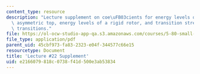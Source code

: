 ```yaml
---
content_type: resource
description: "Lecture supplement on coe\uFB03cients for energy levels of a slightly\
  \ asymmetric top, energy levels of a rigid rotor, and transition strengths for rotational\
  \ transitions."
file: https://ol-ocw-studio-app-qa.s3.amazonaws.com/courses/5-80-small-molecule-spectroscopy-and-dynamics-fall-2008/e2166079818c0738f41d500e3ab53834_22s_580ln_fa08.pdf
file_type: application/pdf
parent_uid: 45cbf973-fa83-2323-e04f-344577c66e15
resourcetype: Document
title: 'Lecture #22 Supplement'
uid: e2166079-818c-0738-f41d-500e3ab53834
---
```

